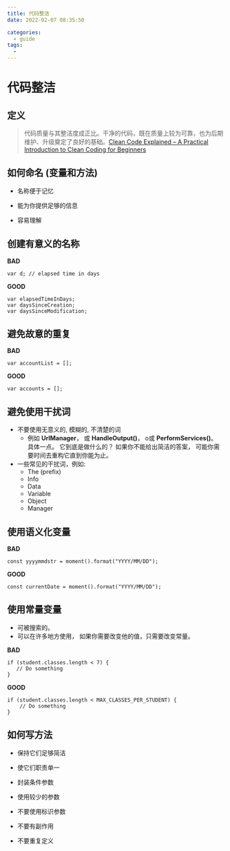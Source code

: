 ```yaml
---
title: 代码整洁
date: 2022-02-07 08:35:50

categories:
  - guide
tags:
  - 
---
```

# 代码整洁

## 定义
> 代码质量与其整洁度成正比。干净的代码，既在质量上较为可靠，也为后期维护、升级奠定了良好的基础。[Clean Code Explained – A Practical Introduction to Clean Coding for Beginners](https://www.freecodecamp.org/news/clean-coding-for-beginners/)

## 如何命名 (变量和方法)

-  名称便于记忆

-  能为你提供足够的信息

-  容易理解

## 创建有意义的名称
**BAD**

```
var d; // elapsed time in days
```

**GOOD**

```
var elapsedTimeInDays;
var daysSinceCreation;
var daysSinceModification;
```
## 避免故意的重复
**BAD**

```
var accountList = [];
```

**GOOD**

```
var accounts = [];
```
## 避免使用干扰词
- 不要使用无意义的, 模糊的, 不清楚的词
  - 例如 **UrlManager**， 或 **HandleOutput()**， o或 **PerformServices()**。 具体一点。 它到底是做什么的？ 如果你不能给出简洁的答案， 可能你需要时间去重构它直到你能为止。
-  一些常见的干扰词，例如:
   - The (prefix)
   - Info
   - Data
   - Variable
   - Object
   - Manager

## 使用语义化变量
**BAD**

```
const yyyymmdstr = moment().format("YYYY/MM/DD");
```

**GOOD**

```
const currentDate = moment().format("YYYY/MM/DD");
```

## 使用常量变量

- 可被搜索的。
- 可以在许多地方使用， 如果你需要改变他的值，只需要改变常量。


**BAD**

```
if (student.classes.length < 7) {
   // Do something
}
```

**GOOD**

```
if (student.classes.length < MAX_CLASSES_PER_STUDENT) {
    // Do something
}
```

## 如何写方法

- 保持它们足够简洁

- 使它们职责单一

- 封装条件参数

- 使用较少的参数

- 不要使用标识参数

- 不要有副作用

- 不要重复定义









